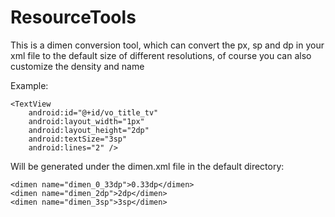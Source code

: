 # ResourceTools

This is a dimen conversion tool, which can convert the px, 
sp and dp in your xml file to the default size of different resolutions, 
of course you can also customize the density and name


Example:


    <TextView
        android:id="@+id/vo_title_tv"
        android:layout_width="1px"
        android:layout_height="2dp"
        android:textSize="3sp"
        android:lines="2" />
        
        

Will be generated under the dimen.xml file in the default directory:

    <dimen name="dimen_0_33dp">0.33dp</dimen>
    <dimen name="dimen_2dp">2dp</dimen>
    <dimen name="dimen_3sp">3sp</dimen>
